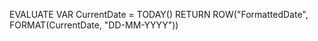 

EVALUATE
VAR CurrentDate = TODAY()
RETURN 
    ROW("FormattedDate", FORMAT(CurrentDate, "DD-MM-YYYY"))